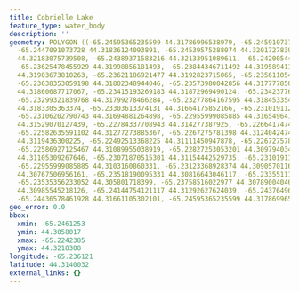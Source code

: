 ```yaml
---
title: Cobrielle Lake
feature_type: water_body
description: ''
geometry: POLYGON ((-65.24595365235599 44.31786996538979, -65.24591073701147 44.31836124093891,
  -65.2447091073728 44.31836124093891, -65.24539575288074 44.32017278397583, -65.24612531373231
  44.32183075739508, -65.24389371583216 44.32133951089611, -65.24200544068644 44.32060263343555,
  -65.23625478455929 44.31998856181493, -65.23844346711492 44.31958941181573, -65.23792848298419
  44.31903673810263, -65.23621186921477 44.3192823715065, -65.23561105439587 44.31876039929389,
  -65.23638353059198 44.31802348944046, -65.23573980042856 44.31777785076645, -65.23509607026516
  44.31860687717067, -65.23415193269183 44.31872969490124, -65.23423776337999 44.31780855565717,
  -65.23299321839768 44.31799278466284, -65.23277864167595 44.3184533546464, -65.23222074220158
  44.3183305363374, -65.23303613374131 44.31664175852166, -65.23101911256289 44.31618117431833,
  -65.23106202790743 44.31694881264898, -65.22955999085885 44.31654964197022, -65.22891626069543
  44.31529070127439, -65.22784337708943 44.314277387925, -65.22664174745076 44.31498363847061,
  -65.22582635591102 44.31277273885367, -65.2267275781398 44.31240424748618, -65.22423848817429
  44.3119436300225, -65.22492513368225 44.31111450947878, -65.2267275781398 44.31139088429482,
  -65.22586927125467 44.31089955038919, -65.22827253053201 44.30979403406077, -65.2294741601707
  44.31105309267646, -65.23071870515301 44.31154442529735, -65.23101911256289 44.31108380108599,
  -65.22955999085885 44.3103160860331, -65.23123368928374 44.30905701160703, -65.23003205964505
  44.30767506956161, -65.23518190095331 44.30816643046117, -65.23355111787205 44.3061088292438,
  -65.23535356233052 44.305801718399, -65.23758516022977 44.30789004046142, -65.24067506501507
  44.30985545218126, -65.24144754121117 44.31292627624039, -65.24376496979949 44.31513717007366,
  -65.24436578461928 44.31661105302101, -65.24595365235599 44.31786996538979))
geo_error: 0.0
bbox:
  xmin: -65.2461253
  ymin: 44.3058017
  xmax: -65.2242385
  ymax: 44.3218308
longitude: -65.236121
latitude: 44.3140032
external_links: {}
---
```

